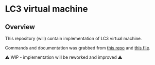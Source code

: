 # LC3 virtual machine

## Overview

This repository (will) contain implementation of LC3 virtual machine.

Commands and documentation was grabbed from [this repo](https://github.com/souhailbakhti/LC3-processor) and [this file](https://www.cs.utexas.edu/users/fussell/courses/cs310h/lectures/Lecture_10-310h.pdf).

⚠ WIP - implementation will be reworked and improved ⚠
